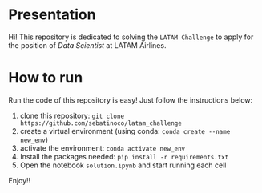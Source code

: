 # Presentation

Hi! This repository is dedicated to solving the `LATAM Challenge` to apply for the position of *Data Scientist* at LATAM Airlines.

# How to run

Run the code of this repository is easy! Just follow the instructions below:

1. clone this repository: `git clone https://github.com/sebatinoco/latam_challenge`
2. create a virtual environment (using conda: `conda create --name new_env`)
3. activate the environment: `conda activate new_env`
4. Install the packages needed: `pip install -r requirements.txt`
5. Open the notebook `solution.ipynb` and start running each cell

Enjoy!! 